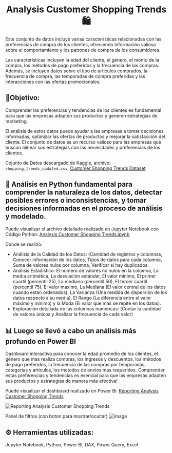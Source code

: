 <center>
<h1> Analysis Customer Shopping Trends 🛍️ </h1>
</center>

Este conjunto de datos incluye varias características relacionadas con las preferencias de compra de los clientes, ofreciendo información valiosa sobre el comportamiento y los patrones de compra de los consumidores. 

Las características incluyen la edad del cliente, el género, el monto de la compra, los métodos de pago preferidos y la frecuencia de las compras. Además, se incluyen datos sobre el tipo de artículos comprados, la frecuencia de compra, las temporadas de compra preferidas y las interacciones con las ofertas promocionales. 

## 🎯Objetivo: 

Comprender las preferencias y tendencias de los clientes es fundamental para que las empresas adapten sus productos y generen estrategias de marketing.

El análisis de estos datos puede ayudar a las empresas a tomar decisiones informadas, optimizar las ofertas de productos y mejorar la satisfacción del cliente. El conjunto de datos es un recurso valioso para las empresas que buscan alinear sus estrategias con las necesidades y preferencias de los clientes.

Cojunto de Datos descargado de Kaggle, archivo: `shopping_trends_updated.csv`, [Customer Shopping Trends Dataset](https://www.kaggle.com/datasets/iamsouravbanerjee/customer-shopping-trends-dataset)

## 📶 Análisis en Python fundamental para comprender la naturaleza de los datos, detectar posibles errores o inconsistencias, y tomar decisiones informadas en el proceso de análisis y modelado. 


Puede visualizar el archivo detallado realizado en Jupyter Notebook con Código Python: [Analysis Customer Shopping Trends.ipynb](https://github.com/Matias-Nardon/Reporting-Customer-Shoppings-Trends/blob/main/Analysis%20Customer%20Shopping%20Trends.ipynb) 

Donde se realizó:
- Análisis de la Calidad de los Datos: (Cantidad de registros y columnas, Conocer información de los datos, Tipos de datos para cada columna, Suma de valores nulos por columna, Verificar si hay duplicados:
- Análisis Estadístico: El número de valores no nulos en la columna, La media aritmética, La desviación estándar, El valor mínimo, El primer cuartil (percentil 25), La mediana (percentil 50), El tercer cuartil (percentil 75), El valor máximo, La Mediana (El valor central de los datos cuando están ordenados), La Varianza (Una medida de dispersión de los datos respecto a su media), El Rango (La diferencia entre el valor máximo y mínimo) y la Moda (El valor que más se repite en los datos).
- Exploración detallada de las columnas numéricas: (Contar la cantidad de valores únicos y Analizar la frecuencia de cada valor)


## 📊 Luego se llevó a cabo un análisis más profundo en Power BI

Dashboard interactivo para conocer la edad promedio de los clientes, el género que mas realiza compras, los ingresos y descuentos, los métodos de pago preferidos, la frecuencia de las compras por temporadas, categorias y articulos, los metodos de envios mas requeridos. Comprender estas preferencias y tendencias es esencial para que las empresas adapten sus productos y estrategias de manera más efectiva!

Puede visualizar el dashboard realizado en Power Bi: 
[Reporting Analysis Customer Shopping Trends](https://app.powerbi.com/view?r=eyJrIjoiNTI3MWQwOTAtOGY2OC00NjAzLTk3YzEtZTAyODY4YjQ2OWMzIiwidCI6IjU3NzE3ODA5LWQwYzQtNDliYS05MjIxLWI1ZGRmZGJiZjRhMSIsImMiOjR9)

![Reporting Analysis Customer Shopping Trends](![tablero](https://github.com/user-attachments/assets/a415dd9c-2462-4e93-a602-24dc0ca78426))

Panel de filtros (con boton para mostrar/ocultar)
![image](https://github.com/user-attachments/assets/74b39b10-b4cb-4017-bc54-a445ef68f322)

## ⚙️ Herramientas utilizadas: 

Jupyter Notebook, Python,
Power Bi, DAX, Power Query, Excel
